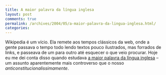 ```yaml
---
title: A maior palavra da língua inglesa
layout: post
comments: true
permalink: /archives/2004/05/a-maior-palavra-da-lingua-inglesa.html/
categories:
---
```

Wikipedia é um vício. Ela remete aos tempos clássicos da web, onde a gente passava o tempo todo lendo textos pouco ilustrados, mas forrados de links, e passeava de um para outro até esquecer o que veio procurar. Hoje eu me dei conta disso quando estudava <a href="http://en.wikipedia.org/wiki/Longest\_word\_in\_the\_English_language" >a maior palavra da língua inglesa</a> &#8211; um assunto aparentemente mais controverso que o nosso *anticonstitucionalissimamente*</a>.